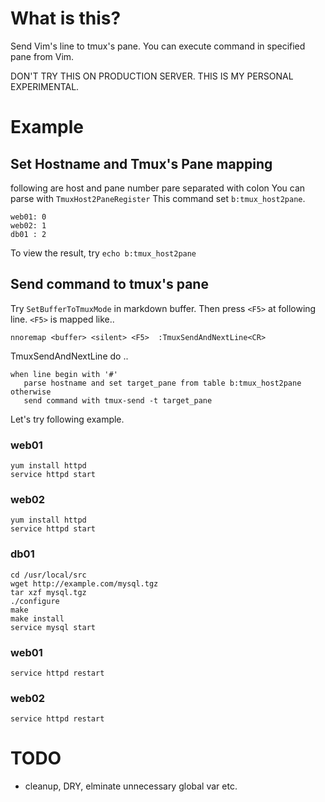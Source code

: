 What is this?
==================================
Send Vim's line to tmux's pane.
You can execute command in specified pane from Vim.

DON'T TRY THIS ON PRODUCTION SERVER.
THIS IS MY PERSONAL EXPERIMENTAL.

Example
==================================

Set Hostname and  Tmux's Pane mapping
----------------------------------

following are host and pane number pare separated with colon
You can parse with `TmuxHost2PaneRegister`
This command set `b:tmux_host2pane`.

    web01: 0   
    web02: 1   
    db01 : 2

To view the result, try `echo b:tmux_host2pane`

Send command to tmux's pane
----------------------------------
Try `SetBufferToTmuxMode` in markdown buffer.
Then press `<F5>` at following line.
`<F5>` is mapped like..

    nnoremap <buffer> <silent> <F5>  :TmuxSendAndNextLine<CR>

TmuxSendAndNextLine do ..

    when line begin with '#'
       parse hostname and set target_pane from table b:tmux_host2pane
    otherwise
       send command with tmux-send -t target_pane
     
Let's try following example.

### web01
    yum install httpd
    service httpd start

### web02
    yum install httpd
    service httpd start

### db01
    cd /usr/local/src
    wget http://example.com/mysql.tgz
    tar xzf mysql.tgz
    ./configure
    make
    make install
    service mysql start

### web01
    service httpd restart

### web02
    service httpd restart

TODO
==================================
* cleanup, DRY, elminate unnecessary global var etc.

